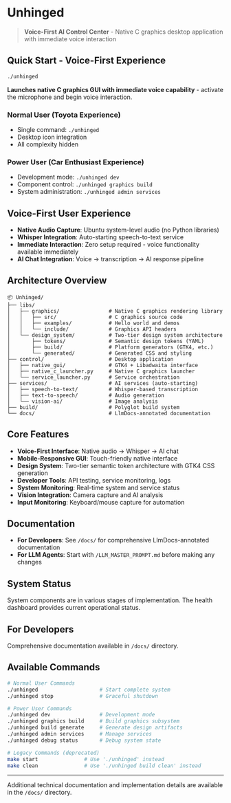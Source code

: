# Unhinged

> **Voice-First AI Control Center** - Native C graphics desktop application with immediate voice interaction

## Quick Start - Voice-First Experience

```bash
./unhinged
```

**Launches native C graphics GUI with immediate voice capability** - activate the microphone and begin voice interaction.

### Normal User (Toyota Experience)
- Single command: `./unhinged`
- Desktop icon integration
- All complexity hidden

### Power User (Car Enthusiast Experience)
- Development mode: `./unhinged dev`
- Component control: `./unhinged graphics build`
- System administration: `./unhinged admin services`

## Voice-First User Experience

- **Native Audio Capture**: Ubuntu system-level audio (no Python libraries)
- **Whisper Integration**: Auto-starting speech-to-text service
- **Immediate Interaction**: Zero setup required - voice functionality available immediately
- **AI Chat Integration**: Voice → transcription → AI response pipeline

## Architecture Overview

```
📦 Unhinged/
├── libs/
│   ├── graphics/                # Native C graphics rendering library
│   │   ├── src/                 # C graphics source code
│   │   ├── examples/            # Hello world and demos
│   │   └── include/             # Graphics API headers
│   └── design_system/           # Two-tier design system architecture
│       ├── tokens/              # Semantic design tokens (YAML)
│       ├── build/               # Platform generators (GTK4, etc.)
│       └── generated/           # Generated CSS and styling
├── control/                     # Desktop application
│   ├── native_gui/              # GTK4 + Libadwaita interface
│   ├── native_c_launcher.py     # Native C graphics launcher
│   └── service_launcher.py      # Service orchestration
├── services/                    # AI services (auto-starting)
│   ├── speech-to-text/          # Whisper-based transcription
│   ├── text-to-speech/          # Audio generation
│   └── vision-ai/               # Image analysis
├── build/                       # Polyglot build system
└── docs/                        # LlmDocs-annotated documentation
```

## Core Features

- **Voice-First Interface**: Native audio → Whisper → AI chat
- **Mobile-Responsive GUI**: Touch-friendly native interface
- **Design System**: Two-tier semantic token architecture with GTK4 CSS generation
- **Developer Tools**: API testing, service monitoring, logs
- **System Monitoring**: Real-time system and service status
- **Vision Integration**: Camera capture and AI analysis
- **Input Monitoring**: Keyboard/mouse capture for automation

## Documentation

- **For Developers**: See `/docs/` for comprehensive LlmDocs-annotated documentation
- **For LLM Agents**: Start with `/LLM_MASTER_PROMPT.md` before making any changes

## System Status

System components are in various stages of implementation. The health dashboard provides current operational status.

## For Developers

Comprehensive documentation available in `/docs/` directory.

## Available Commands

```bash
# Normal User Commands
./unhinged                    # Start complete system
./unhinged stop               # Graceful shutdown

# Power User Commands
./unhinged dev                # Development mode
./unhinged graphics build     # Build graphics subsystem
./unhinged build generate     # Generate design artifacts
./unhinged admin services     # Manage services
./unhinged debug status       # Debug system state

# Legacy Commands (deprecated)
make start               # Use './unhinged' instead
make clean               # Use './unhinged build clean' instead
```

---

Additional technical documentation and implementation details are available in the `/docs/` directory.
